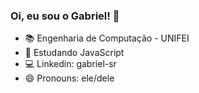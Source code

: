 ### Oi, eu sou o Gabriel! 👋

- 📚 Engenharia de Computação - UNIFEI
- 🌱 Estudando JavaScript
- 💻 Linkedin: gabriel-sr
- 😄 Pronouns: ele/dele
